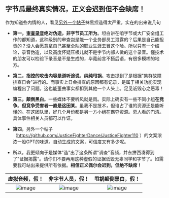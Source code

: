 ## 字节瓜最终真实情况，正义会迟到但不会缺席！


作为知道些内情的人，看见[另外一个帖子](https://github.com/JusticeFighterDance/JusticeFighter110)抹黑捏造得太严重，实在的出来说几句

- **第一，[审查录音](https://www.youtube.com/watch?v=nEYbYW--qN8)绝对伪造，非字节员工所为**。坦白讲在咱字节或大厂安全组工作的都知道，这种级别的审查岂是能一个业务部员工泄露的？后果是自己能担责的？没人会愿意拿自己甚至全队的职业生涯去冒这个险。所以只有一个结论，录音伪造，以及高度怀疑压根儿就不是字节内部人做的这个录音。懂技术的朋友可以检验下录音是不是生成的，毕竟前言不搭后语，有很多模糊的地方。

- **第二，指控的攻击内容是道听途说、纯纯甩锅**。攻击提到了是根据"集群故障排查日会"进行的。而事实上日会排查的原因都有记录，是属于相关功能实现编程出了问题。这也能歪曲事实都扣到其他一个人头上。足见诋毁心之恶毒！

- **第三，颠倒黑白**。一些媒体不要听风就是雨。实际上确实有一些不同小组**在竞争**。**但竞争受害者一直是这田某**。虽我不是技术，但谁占了谁的资源还是能听懂的。在这团队里，好几个月份都是另一方小组在霸夺资源。旁人看的门清。具体事件相关人员都可以作证。

- **第四**，另外一个帖子（https://github.com/JusticeFighterDance/JusticeFighter110 ）的文案浓浓一股GPT的味道。自动生成的文案，可信度又有多少呢。

- 所以，我更倾向于是媒体"造"出了这条所谓"调查"音频，并东拼西凑得到了"证据揭露"。请你们不要再用这种虚假的证据诋毁无辜同学和字节了。如需要我可站出来提供所有依据。**相信正义偶尔会迟到，但绝不缺席！**


| 虚拟音频，假！ |   非字节人员，假！   | 甩锅颠倒黑白，假！ |
|:-------------------------:|:-------------------------:|:-------------------------:|
| ![image](https://github.com/user-attachments/assets/914ee003-a943-4f15-8f90-8ecdc46b4a14) | ![image](https://github.com/user-attachments/assets/e93bd624-b5b2-4a0f-a29b-047abd76f5dd) | ![image](https://github.com/user-attachments/assets/a33d035d-6549-47e9-b967-ee96a216c714)|
